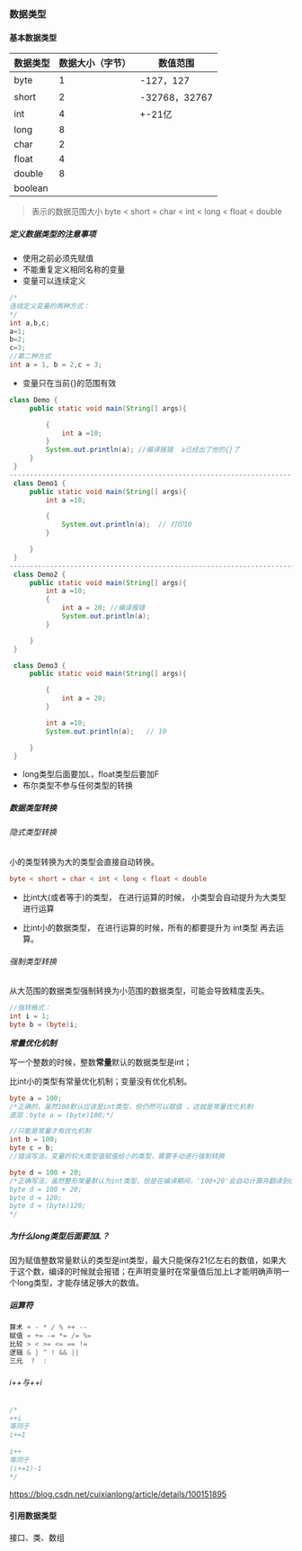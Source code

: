 ### 数据类型

#### 基本数据类型

| 数据类型 | 数据大小（字节） | 数值范围      |
| -------- | ---------------- | ------------- |
| byte     | 1                | -127，127     |
| short    | 2                | -32768，32767 |
| int      | 4                | +-21亿        |
| long     | 8                |               |
| char     | 2                |               |
| float    | 4                |               |
| double   | 8                |               |
| boolean  |                  |               |

> 表示的数据范围大小 
> byte < short = char < int < long < float < double  



##### 定义数据类型的注意事项

- 使用之前必须先赋值
- 不能重复定义相同名称的变量
- 变量可以连续定义

```java
/*
连续定义变量的两种方式：
*/
int a,b,c;
a=1;
b=2;
c=3;
//第二种方式
int a = 1, b = 2,c = 3;
```

- 变量只在当前{}的范围有效

```java
class Demo {
     public static void main(String[] args){

         {
             int a =10;
         }
         System.out.println(a); //编译报错  a已经出了他的{}了
     }
 }
----------------------------------------------------------------------
 class Demo1 {
     public static void main(String[] args){
         int a =10;

         {
             System.out.println(a);  // 打印10
         }

     }
 }
-----------------------------------------------------------------------
 class Demo2 {
     public static void main(String[] args){
         int a =10;
         {
             int a = 20; //编译报错
             System.out.println(a);
         }

     }
 }

 class Demo3 {
     public static void main(String[] args){

         {
             int a = 20;
         }

         int a =10;
         System.out.println(a);   // 10

     }
 }
```

- long类型后面要加L，float类型后要加F
- 布尔类型不参与任何类型的转换



##### 数据类型转换

###### 隐式类型转换

小的类型转换为大的类型会直接自动转换。

``` java
byte < short = char < int < long < float < double
```

- 比int大(或者等于)的类型， 在进行运算的时候， 小类型会自动提升为大类型进行运算

- 比int小的数据类型， 在进行运算的时候，所有的都要提升为 int类型 再去运算。



###### 强制类型转换

从大范围的数据类型强制转换为小范围的数据类型，可能会导致精度丢失。

```java
//强转格式：
int i = 1;
byte b = (byte)i;
```



***常量优化机制***

写一个整数的时候，整数**常量**默认的数据类型是int；

比int小的类型有常量优化机制；变量没有优化机制。

```java
byte a = 100;
/*正确的，虽然100默认应该是int类型，但仍然可以赋值 ，这就是常量优化机制
底层：byte a = (byte)100;*/

//只能是常量才有优化机制
int b = 100;
byte c = b;
//错误写法，变量的较大类型值赋值给小的类型，需要手动进行强制转换

byte d = 100 + 20;
/*正确写法，虽然整形常量默认为int类型，但是在编译期间，'100+20'会自动计算并翻译到class文件中，所以在编译时会转换成：
byte d = 100 + 20;
byte d = 120; 
byte d = (byte)120;
*/
```



##### 为什么long类型后面要加L？

因为赋值整数常量默认的类型是int类型，最大只能保存21亿左右的数值，如果大于这个数，编译的时候就会报错；在声明变量时在常量值后加上L才能明确声明一个long类型，才能存储足够大的数值。



##### 运算符

```java
算术 + - * / % ++ --
赋值 = += -= *= /= %=
比较 > < >= <= == !=
逻辑 & | ^ ! && ||
三元  ?  :
```

###### i++与++i

```java
/*
++i
等同于
i+=1
    
i++
等同于
(i+=1)-1
*/
```

https://blog.csdn.net/cuixianlong/article/details/100151895



#### 引用数据类型

接口、类、数组



